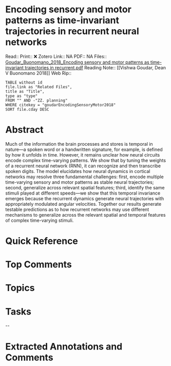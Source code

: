 

# Encoding sensory and motor patterns as time-invariant trajectories in recurrent neural networks
Read:: 
Print::  ❌
Zotero Link:: NA
PDF:: NA
Files:: [Goudar_Buonomano_2018_Encoding sensory and motor patterns as time-invariant trajectories in recurrent.pdf](file:///home/michaelt/Insync/m@tarlton.info/Google%20Drive/06.%20Zotero/storage/Q3WW9JVP/Goudar_Buonomano_2018_Encoding%20sensory%20and%20motor%20patterns%20as%20time-invariant%20trajectories%20in%20recurrent.pdf)
Reading Note:: [[Vishwa Goudar, Dean V Buonomano 2018]]
Web Rip:: 

```dataview
TABLE without id
file.link as "Related Files",
title as "Title",
type as "type"
FROM "" AND -"ZZ. planning"
WHERE citekey = "goudarEncodingSensoryMotor2018" 
SORT file.cday DESC
```

# Abstract
Much of the information the brain processes and stores is temporal in nature—a spoken word or a handwritten signature, for example, is defined by how it unfolds in time. However, it remains unclear how neural circuits encode complex time-varying patterns. We show that by tuning the weights of a recurrent neural network (RNN), it can recognize and then transcribe spoken digits. The model elucidates how neural dynamics in cortical networks may resolve three fundamental challenges: first, encode multiple time-varying sensory and motor patterns as stable neural trajectories; second, generalize across relevant spatial features; third, identify the same stimuli played at different speeds—we show that this temporal invariance emerges because the recurrent dynamics generate neural trajectories with appropriately modulated angular velocities. Together our results generate testable predictions as to how recurrent networks may use different mechanisms to generalize across the relevant spatial and temporal features of complex time-varying stimuli.

# Quick Reference


# Top Comments


# Topics


# Tasks


--
# Extracted Annotations and Comments